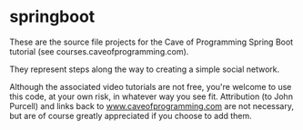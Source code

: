 # springboot

These are the source file projects for the Cave of Programming Spring Boot tutorial (see courses.caveofprogramming.com).

They represent steps along the way to creating a simple social network.

Although the associated video tutorials are not free, you're welcome to use this code, at your own risk, in whatever way you see fit. Attribution (to John Purcell) and links back to www.caveofprogramming.com are not necessary, but are of course greatly appreciated if you choose to add them.


